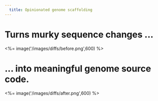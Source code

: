 ```yaml
--- 
  title: Opinionated genome scaffolding
---
```


# Turns murky sequence changes ...

<%= image('/images/diffs/before.png',600) %>

# ... into meaningful genome source code.

<%= image('/images/diffs/after.png',600) %>
